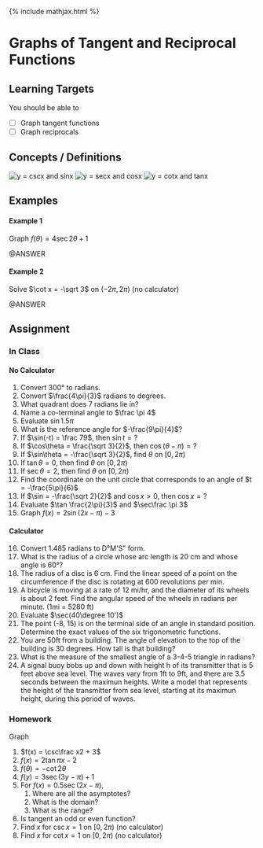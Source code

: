 {% include mathjax.html %}

# Graphs of Tangent and Reciprocal Functions

## Learning Targets

You should be able to
- [ ] Graph tangent functions
- [ ] Graph reciprocals

## Concepts / Definitions

![y = cscx and sinx]()
![y  = secx and cosx]()
![y = cotx and tanx]()

## Examples

#### Example 1
Graph $f(\theta) = 4\sec 2\theta +1$

@ANSWER

#### Example 2
Solve $\cot x = -\sqrt 3$ on $(-2\pi, 2\pi)$ (no calculator)

@ANSWER

## Assignment

### In Class

#### No Calculator
  1. Convert 300° to radians.
  2. Convert $\frac{4\pi}{3}$ radians to degrees.
  3. What quadrant does 7 radians lie in?
  4. Name a co-terminal angle to $\frac \pi 4$
  5. Evaluate $\sin 1.5\pi$
  6. What is the reference angle for $-\frac{9\pi}{4}$?
  7. If $\sin(-t) = \frac 79$, then $\sin t = ?$
  8. If $\cos\theta = \frac{\sqrt 3}{2}$, then $\cos(\theta-\pi) = ?$
  9. If $\sin\theta = -\frac{\sqrt 3}{2}$, find $\theta$ on $[0,2\pi)$
  10. If $\tan\theta = 0$, then find $\theta$ on $[0,2\pi)$
  11. If $\sec\theta = 2$, then find $\theta$ on $[0,2\pi)$
  12. Find the coordinate on the unit circle that corresponds to an angle of $t = -\frac{5\pi}{6}$
  13. If $\sin = -\frac{\sqrt 2}{2}$ and $\cos x>0$, then $\cos x = ?$
  14. Evaluate $\tan \frac{2\pi}{3}$ and $\sec\frac \pi 3$
  15. Graph $f(x) = 2\sin (2x-\pi)-3$

#### Calculator
  16.  Convert 1.485 radians to D°M'S" form.
  17.  What is the radius of a circle whose arc length is 20 cm and whose angle is 60°?
  18.  The radius of a disc is 6 cm. Find the linear speed of a point on the circumference if the disc is rotating at 600 revolutions per min.
  19.  A bicycle is moving at a rate of 12 mi/hr, and the diameter of its wheels is about 2 feet. Find the angular speed of the wheels in radians per minute. (1mi = 5280 ft)
  20.  Evaluate $\sec(40\degree 10')$
  21.  The point (-8, 15) is on the terminal side of an angle in standard position. Determine the exact values of the six trigonometric functions.
  22.  You are 50ft from a building. The angle of elevation to the top of the building is 30 degrees. How tall is that building?
  23.  What is the measure of the smallest angle of a 3-4-5 triangle in radians?
  24.  A signal buoy bobs up and down with height h of its transmitter that is 5 feet above sea level. The waves vary from 1ft to 9ft, and there are 3.5 seconds between the maximun heights. Write a model that represents the height of the transmitter from sea level, starting at its maximun height, during this period of waves.

### Homework
Graph
  1. $f(x) = \csc\frac x2 + 3$
  2. $f(x) = 2\tan\pi x -2$
  3. $f(\theta) = -\cot 2\theta$
  4. $f(y) = 3\sec(3y-\pi)+1$
  5. For $f(x) = 0.5\sec(2x-\pi)$,
     1. Where are all the asymptotes?
     2. What is the domain?
     3. What is the range?
  6. Is tangent an odd or even function?
  7. Find $x$ for $\csc x = 1$ on $[0,2\pi)$ (no calculator)
  8. Find $x$ for $\cot x = 1$ on $[0,2\pi)$ (no calculator)
